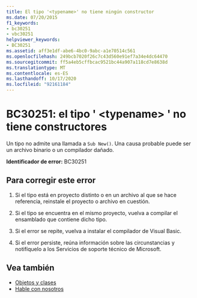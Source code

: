 ```yaml
---
title: El tipo '<typename>' no tiene ningún constructor
ms.date: 07/20/2015
f1_keywords:
- bc30251
- vbc30251
helpviewer_keywords:
- BC30251
ms.assetid: aff3e1df-abe6-4bc0-9abc-a1e70514c561
ms.openlocfilehash: 249bcb7020f26c7c43d560e91ef7a34e4dc64470
ms.sourcegitcommit: ff5a4eb5cffbcac9521bc44a907a118cd7e8638d
ms.translationtype: MT
ms.contentlocale: es-ES
ms.lasthandoff: 10/17/2020
ms.locfileid: "92161184"
---
```

# <a name="bc30251-type-typename-has-no-constructors"></a>BC30251: el tipo ' \<typename> ' no tiene constructores

Un tipo no admite una llamada a `Sub New()`. Una causa probable puede ser un archivo binario o un compilador dañado.

 **Identificador de error:** BC30251

## <a name="to-correct-this-error"></a>Para corregir este error

1. Si el tipo está en proyecto distinto o en un archivo al que se hace referencia, reinstale el proyecto o archivo en cuestión.

2. Si el tipo se encuentra en el mismo proyecto, vuelva a compilar el ensamblado que contiene dicho tipo.

3. Si el error se repite, vuelva a instalar el compilador de Visual Basic.

4. Si el error persiste, reúna información sobre las circunstancias y notifíquelo a los Servicios de soporte técnico de Microsoft.

## <a name="see-also"></a>Vea también

- [Objetos y clases](../../programming-guide/language-features/objects-and-classes/index.md)
- [Hable con nosotros](/visualstudio/ide/feedback-options)
